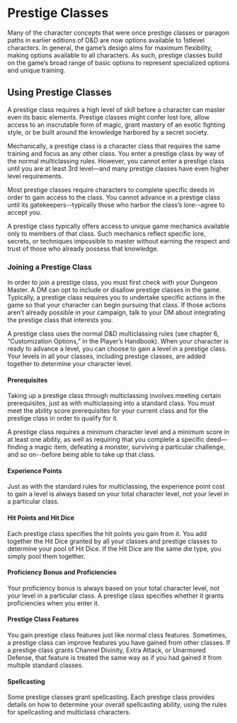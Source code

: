 # Prestige Classes
Many of the character concepts that were once prestige classes or paragon paths in earlier editions of D&D are now options available to 1stlevel characters. In general, the game’s design aims for maximum flexibility, making options available to all characters. As such, prestige classes build on the game’s broad range of basic options to represent specialized options and unique training.

## Using Prestige Classes
A prestige class requires a high level of skill before a character can master even its basic elements. Prestige classes might confer lost lore, allow access to an inscrutable form of magic, grant mastery of an exotic fighting style, or be built around the knowledge harbored by a secret society.

Mechanically, a prestige class is a character class that requires the same training and focus as any other class. You enter a prestige class by way of the normal multiclassing rules. However, you cannot enter a prestige class until you are at least 3rd level—and many prestige classes have even higher level requirements. 

Most prestige classes require characters to complete specific deeds in order to gain access to the class. You cannot advance in a prestige class until its gatekeepers--typically those who harbor the class’s lore--agree to accept you.

A prestige class typically offers access to unique game mechanics available only to members of that class. Such mechanics reflect specific lore, secrets, or techniques impossible to master without earning the respect and trust of those who already possess that knowledge.

### Joining a Prestige Class
In order to join a prestige class, you must first check with your Dungeon Master. A DM can opt to include or disallow prestige classes in the game. Typically, a prestige class requires you to undertake specific actions in the game so that your character can begin pursuing that class. If those actions aren’t already possible in your campaign, talk to your DM about integrating the prestige class that interests you.

A prestige class uses the normal D&D multiclassing rules (see chapter 6, “Customization Options,” in the Player’s Handbook). When your character is ready to advance a level, you can choose to gain a level in a prestige class. Your levels in all your classes, including prestige classes, are added together to determine your character level.

#### Prerequisites
Taking up a prestige class through multiclassing involves meeting certain prerequisites, just as with multiclassing into a standard class. You must meet the ability score prerequisites for your current class and for the prestige class in order to qualify for it.

A prestige class requires a minimum character level and a minimum score in at least one ability, as well as requiring that you complete a specific deed—finding a magic item, defeating a monster, surviving a particular challenge, and so on--before being able to take up that class.

#### Experience Points
Just as with the standard rules for multiclassing, the experience point cost to gain a level is always based on your total character level, not your level in a particular class.

#### Hit Points and Hit Dice
Each prestige class specifies the hit points you gain from it. You add together the Hit Dice granted by all your classes and prestige classes to determine your pool of Hit Dice. If the Hit Dice are the same die type, you simply pool them together.

#### Proficiency Bonus and Proficiencies
Your proficiency bonus is always based on your total character level, not your level in a particular class. A prestige class specifies whether it grants proficiencies when you enter it.

#### Prestige Class Features
You gain prestige class features just like normal class features. Sometimes, a prestige class can improve features you have gained from other classes. If a prestige class grants Channel Divinity, Extra Attack, or Unarmored Defense, that feature is treated the same way as if you had gained it from multiple standard classes.

#### Spellcasting
Some prestige classes grant spellcasting. Each prestige class provides details on how to determine your overall spellcasting ability, using the rules for spellcasting and multiclass characters.
